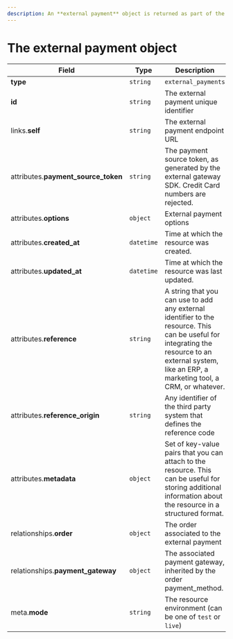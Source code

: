 ```yaml
---
description: An **external payment** object is returned as part of the response body of each successful list, retrieve, create or update API call.
---
```


# The external payment object

| Field          | Type     | Description                                  |
| -------------- | -------- | -------------------------------------------- |
| **type**       | `string` | `external_payments`                        |
| **id**         | `string` | The external payment unique identifier  |
| links.**self** | `string` | The external payment endpoint URL       |
| attributes.**payment_source_token** | `string` | The payment source token, as generated by the external gateway SDK. Credit Card numbers are rejected. |
| attributes.**options** | `object` | External payment options |
| attributes.**created_at** | `datetime` | Time at which the resource was created. |
| attributes.**updated_at** | `datetime` | Time at which the resource was last updated. |
| attributes.**reference** | `string` | A string that you can use to add any external identifier to the resource. This can be useful for integrating the resource to an external system, like an ERP, a marketing tool, a CRM, or whatever. |
| attributes.**reference_origin** | `string` | Any identifier of the third party system that defines the reference code |
| attributes.**metadata** | `object` | Set of key-value pairs that you can attach to the resource. This can be useful for storing additional information about the resource in a structured format. |
| relationships.**order** | `object` | The order associated to the external payment |
| relationships.**payment_gateway** | `object` | The associated payment gateway, inherited by the order payment_method. |
| meta.**mode** | `string` | The resource environment \(can be one of `test` or `live`\) |

